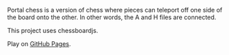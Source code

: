 Portal chess is a version of chess where pieces can teleport off one side of the board onto the other. In other words, the A and H files are connected.

This project uses chessboardjs.

Play on [GitHub Pages](https://mccapobianco.github.io/PortalChess/).